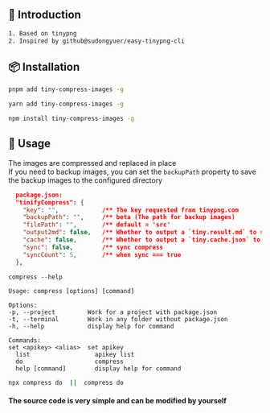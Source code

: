 ## 📖 Introduction

```bash
1. Based on tinypng
2. Inspired by github@sudongyuer/easy-tinypng-cli
```


## 📦 Installation


```bash
pnpm add tiny-compress-images -g

yarn add tiny-compress-images -g

npm install tiny-compress-images -g
```


## 🦄 Usage
The images are compressed and replaced in place  
If you need to backup images, you can set the `backupPath` property to save the backup images to the configured directory

```json
  package.json:
  "tinifyCompress": {
    "key": "",            /** The key requested from tinypng.com                                  **/
    "backupPath": "",     /** beta (The path for backup images)                                   **/ 
    "filePath": "",       /** default = 'src'                                                     **/
    "output2md": false,   /** Whether to output a `tiny.result.md` to show the compression result **/
    "cache": false,       /** Whether to output a `tiny.cache.json` to show the compression result  **/
    "sync": false,        /** sync compress                                                         **/
    "syncCount": 5,       /** when sync === true                                                    **/
  },
```

```shell
compress --help

Usage: compress [options] [command]

Options:
-p, --project         Work for a project with package.json
-t, --terminal        Work in any folder without package.json
-h, --help            display help for command

Commands:
set <apikey> <alias>  set apikey
  list                  apikey list
  do                    compress
  help [command]        display help for command
```

```bash
npx compress do  ||  compress do
```

#### The source code is very simple and can be modified by yourself


